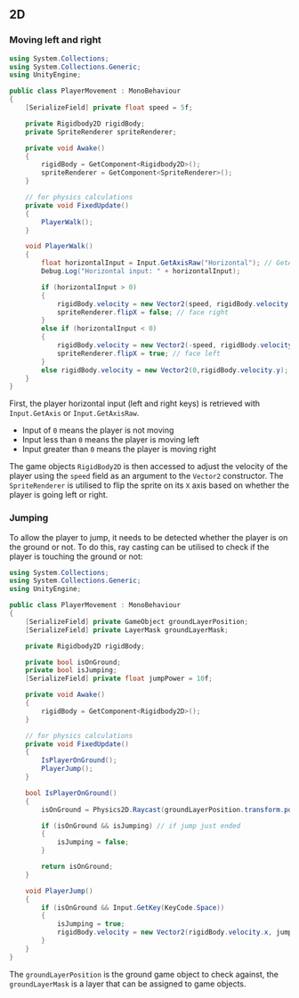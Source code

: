 ## 2D
### Moving left and right
```c#
using System.Collections;
using System.Collections.Generic;
using UnityEngine;

public class PlayerMovement : MonoBehaviour
{
    [SerializeField] private float speed = 5f;

    private Rigidbody2D rigidBody;
    private SpriteRenderer spriteRenderer;

    private void Awake()
    {
        rigidBody = GetComponent<Rigidbody2D>();
        spriteRenderer = GetComponent<SpriteRenderer>();
    }

    // for physics calculations
    private void FixedUpdate()
    {
        PlayerWalk();
    }

    void PlayerWalk()
    {
        float horizontalInput = Input.GetAxisRaw("Horizontal"); // GetAxis is decimal between -1 and 1, GetAxisRaw is -1, 0, or 1
        Debug.Log("Horizontal input: " + horizontalInput);

        if (horizontalInput > 0)
        {
            rigidBody.velocity = new Vector2(speed, rigidBody.velocity.y);
            spriteRenderer.flipX = false; // face right
        }
        else if (horizontalInput < 0)
        {
            rigidBody.velocity = new Vector2(-speed, rigidBody.velocity.y);
            spriteRenderer.flipX = true; // face left
        }
        else rigidBody.velocity = new Vector2(0,rigidBody.velocity.y);
    }
}

```

First, the player horizontal input (left and right keys) is retrieved with `Input.GetAxis` or `Input.GetAxisRaw`.

- Input of `0` means the player is not moving
- Input less than `0` means the player is moving left
- Input greater than `0` means the player is moving right

The game objects `RigidBody2D` is then accessed to adjust the velocity of the player using the `speed` field as an argument to the `Vector2` constructor. The `SpriteRenderer` is utilised to flip the sprite on its `X` axis based on whether the player is going left or right.

### Jumping
To allow the player to jump, it needs to be detected whether the player is on the ground or not. To do this, ray casting can be utilised to check if the player is touching the ground or not:

```c#
using System.Collections;
using System.Collections.Generic;
using UnityEngine;

public class PlayerMovement : MonoBehaviour
{
    [SerializeField] private GameObject groundLayerPosition;
    [SerializeField] private LayerMask groundLayerMask;

    private Rigidbody2D rigidBody;

    private bool isOnGround;
    private bool isJumping;
    [SerializeField] private float jumpPower = 10f;

    private void Awake()
    {
        rigidBody = GetComponent<Rigidbody2D>();
    }

    // for physics calculations
    private void FixedUpdate()
    {
	    IsPlayerOnGround();
        PlayerJump();
    }

    bool IsPlayerOnGround()
    {
        isOnGround = Physics2D.Raycast(groundLayerPosition.transform.position, Vector2.down, 0.1f, groundLayerMask);

        if (isOnGround && isJumping) // if jump just ended
        {
            isJumping = false;
        }

        return isOnGround;
    }

    void PlayerJump()
    {
        if (isOnGround && Input.GetKey(KeyCode.Space))
        {
            isJumping = true;
            rigidBody.velocity = new Vector2(rigidBody.velocity.x, jumpPower);
        }
    }
}

```

The `groundLayerPosition` is the ground game object to check against, the `groundLayerMask` is a layer that can be assigned to game objects.